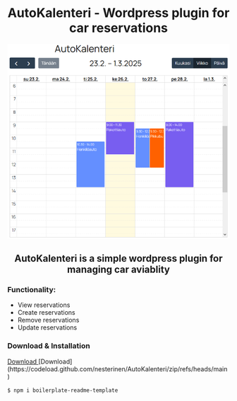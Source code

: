 <h1 align="center"> AutoKalenteri - Wordpress plugin for car reservations </h1>

<p align="center"><img src="github/kalenteri.png"/></p>

<h2 align="center"> AutoKalenteri is a simple wordpress plugin for managing car aviablity </h2>

<h3> Functionality: </h3>
<ul>
  <li>View reservations</li>
  <li>Create reservations</li>
  <li>Remove reservations</li>
  <li>Update reservations</li>
</ul>


<h3> Download & Installation </h3>
<a href="https://codeload.github.com/nesterinen/AutoKalenteri/zip/refs/heads/main"> Download </a>
[Download](https://codeload.github.com/nesterinen/AutoKalenteri/zip/refs/heads/main)


```shell
$ npm i boilerplate-readme-template
```